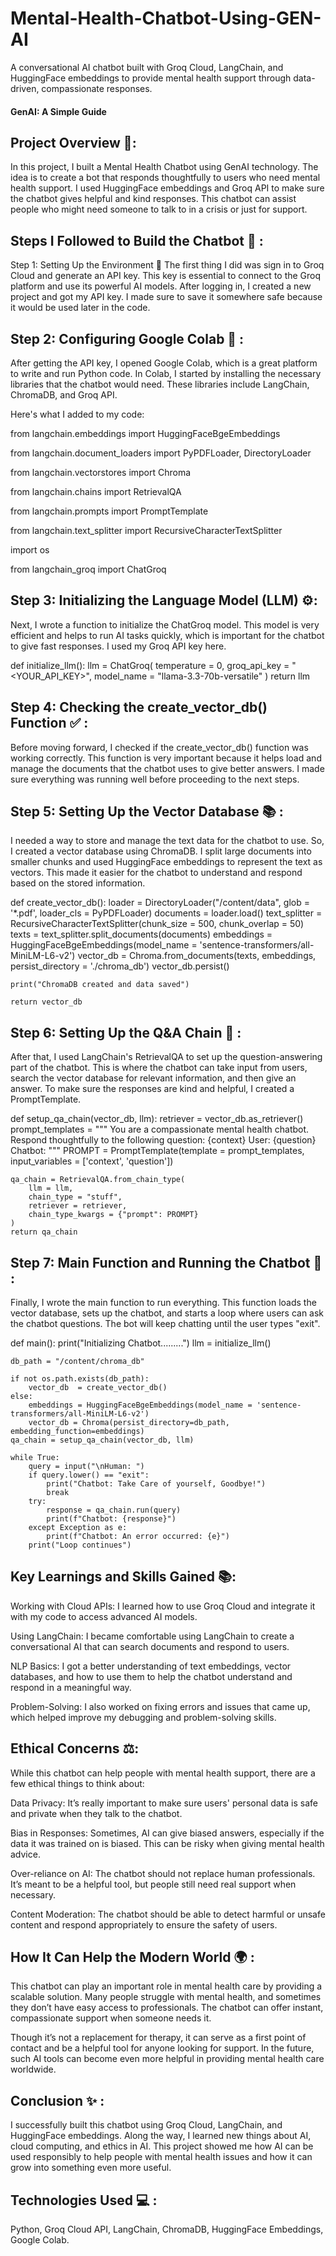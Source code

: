 # Mental-Health-Chatbot-Using-GEN-AI
A conversational AI chatbot built with Groq Cloud, LangChain, and HuggingFace embeddings to provide mental health support through data-driven, compassionate responses.

#### GenAI: A Simple Guide
## Project Overview 🌟:
In this project, I built a Mental Health Chatbot using GenAI technology. The idea is to create a bot that responds thoughtfully to users who need mental health support. I used HuggingFace embeddings and Groq API to make sure the chatbot gives helpful and kind responses. This chatbot can assist people who might need someone to talk to in a crisis or just for support.

## Steps I Followed to Build the Chatbot 🚀 :

Step 1: Setting Up the Environment 🔧
The first thing I did was sign in to Groq Cloud and generate an API key. This key is essential to connect to the Groq platform and use its powerful AI models. After logging in, I created a new project and got my API key. I made sure to save it somewhere safe because it would be used later in the code.

## Step 2: Configuring Google Colab 📝 :
After getting the API key, I opened Google Colab, which is a great platform to write and run Python code. In Colab, I started by installing the necessary libraries that the chatbot would need. These libraries include LangChain, ChromaDB, and Groq API.

Here's what I added to my code:


from langchain.embeddings import HuggingFaceBgeEmbeddings

from langchain.document_loaders import PyPDFLoader, DirectoryLoader

from langchain.vectorstores import Chroma

from langchain.chains import RetrievalQA

from langchain.prompts import PromptTemplate

from langchain.text_splitter import RecursiveCharacterTextSplitter

import os

from langchain_groq import ChatGroq


## Step 3: Initializing the Language Model (LLM) ⚙️:

Next, I wrote a function to initialize the ChatGroq model. This model is very efficient and helps to run AI tasks quickly, which is important for the chatbot to give fast responses. I used my Groq API key here.


def initialize_llm():
    llm = ChatGroq(
        temperature = 0,
        groq_api_key = "<YOUR_API_KEY>",
        model_name = "llama-3.3-70b-versatile"
    )
    return llm

    
## Step 4: Checking the create_vector_db() Function ✅ :

Before moving forward, I checked if the create_vector_db() function was working correctly. This function is very important because it helps load and manage the documents that the chatbot uses to give better answers. I made sure everything was running well before proceeding to the next steps.

## Step 5: Setting Up the Vector Database 📚 :

I needed a way to store and manage the text data for the chatbot to use. So, I created a vector database using ChromaDB. I split large documents into smaller chunks and used HuggingFace embeddings to represent the text as vectors. This made it easier for the chatbot to understand and respond based on the stored information.


def create_vector_db():
    loader = DirectoryLoader("/content/data", glob = '*.pdf', loader_cls = PyPDFLoader)
    documents = loader.load()
    text_splitter = RecursiveCharacterTextSplitter(chunk_size = 500, chunk_overlap = 50)
    texts = text_splitter.split_documents(documents)
    embeddings = HuggingFaceBgeEmbeddings(model_name = 'sentence-transformers/all-MiniLM-L6-v2')
    vector_db = Chroma.from_documents(texts, embeddings, persist_directory = './chroma_db')
    vector_db.persist()

    print("ChromaDB created and data saved")

    return vector_db
    
## Step 6: Setting Up the Q&A Chain 🔄 :

After that, I used LangChain's RetrievalQA to set up the question-answering part of the chatbot. This is where the chatbot can take input from users, search the vector database for relevant information, and then give an answer. To make sure the responses are kind and helpful, I created a PromptTemplate.


def setup_qa_chain(vector_db, llm):
    retriever = vector_db.as_retriever()
    prompt_templates = """ You are a compassionate mental health chatbot. Respond thoughtfully to the following question:
        {context}
        User: {question}
        Chatbot: """
    PROMPT = PromptTemplate(template = prompt_templates, input_variables = ['context', 'question'])

    qa_chain = RetrievalQA.from_chain_type(
        llm = llm,
        chain_type = "stuff",
        retriever = retriever,
        chain_type_kwargs = {"prompt": PROMPT}
    )
    return qa_chain
    
## Step 7: Main Function and Running the Chatbot 🤖 :

Finally, I wrote the main function to run everything. This function loads the vector database, sets up the chatbot, and starts a loop where users can ask the chatbot questions. The bot will keep chatting until the user types "exit".


def main():
    print("Initializing Chatbot.........")
    llm = initialize_llm()

    db_path = "/content/chroma_db"

    if not os.path.exists(db_path):
        vector_db  = create_vector_db()
    else:
        embeddings = HuggingFaceBgeEmbeddings(model_name = 'sentence-transformers/all-MiniLM-L6-v2')
        vector_db = Chroma(persist_directory=db_path, embedding_function=embeddings)
    qa_chain = setup_qa_chain(vector_db, llm)

    while True:
        query = input("\nHuman: ")
        if query.lower() == "exit":
            print("Chatbot: Take Care of yourself, Goodbye!")
            break
        try:
            response = qa_chain.run(query)
            print(f"Chatbot: {response}")
        except Exception as e:
            print(f"Chatbot: An error occurred: {e}")
        print("Loop continues")
        
## Key Learnings and Skills Gained 📚:

Working with Cloud APIs: I learned how to use Groq Cloud and integrate it with my code to access advanced AI models.

Using LangChain: I became comfortable using LangChain to create a conversational AI that can search documents and respond to users.

NLP Basics: I got a better understanding of text embeddings, vector databases, and how to use them to help the chatbot understand and respond in a meaningful way.

Problem-Solving: I also worked on fixing errors and issues that came up, which helped improve my debugging and problem-solving skills.

## Ethical Concerns ⚖️:

While this chatbot can help people with mental health support, there are a few ethical things to think about:

Data Privacy: It’s really important to make sure users' personal data is safe and private when they talk to the chatbot.

Bias in Responses: Sometimes, AI can give biased answers, especially if the data it was trained on is biased. This can be risky when giving mental health advice.

Over-reliance on AI: The chatbot should not replace human professionals. It’s meant to be a helpful tool, but people still need real support when necessary.

Content Moderation: The chatbot should be able to detect harmful or unsafe content and respond appropriately to ensure the safety of users.


## How It Can Help the Modern World 🌍 :

This chatbot can play an important role in mental health care by providing a scalable solution. Many people struggle with mental health, and sometimes they don’t have easy access to professionals. The chatbot can offer instant, compassionate support when someone needs it.

Though it’s not a replacement for therapy, it can serve as a first point of contact and be a helpful tool for anyone looking for support. In the future, such AI tools can become even more helpful in providing mental health care worldwide.


## Conclusion ✨ :
I successfully built this chatbot using Groq Cloud, LangChain, and HuggingFace embeddings. Along the way, I learned new things about AI, cloud computing, and ethics in AI. This project showed me how AI can be used responsibly to help people with mental health issues and how it can grow into something even more useful.

## Technologies Used 💻 :

Python,
Groq Cloud API,
LangChain,
ChromaDB,
HuggingFace Embeddings,
Google Colab.
